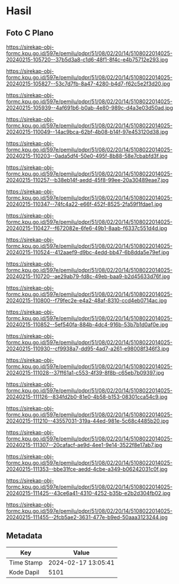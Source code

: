 # Hasil

## Foto C Plano

https://sirekap-obj-formc.kpu.go.id/597e/pemilu/pdpr/51/08/02/20/14/5108022014025-20240215-105720--37b5d3a8-c1d6-48f1-8f4c-e4b75712e293.jpg

https://sirekap-obj-formc.kpu.go.id/597e/pemilu/pdpr/51/08/02/20/14/5108022014025-20240215-105827--53c7d7fb-8a47-4280-b4d7-f62c5e2f3d20.jpg

https://sirekap-obj-formc.kpu.go.id/597e/pemilu/pdpr/51/08/02/20/14/5108022014025-20240215-105939--4af691b6-b0ab-4e80-989c-d4a3e03d50ad.jpg

https://sirekap-obj-formc.kpu.go.id/597e/pemilu/pdpr/51/08/02/20/14/5108022014025-20240215-110049--14ac9bca-62bf-4b08-b14f-97e453120d38.jpg

https://sirekap-obj-formc.kpu.go.id/597e/pemilu/pdpr/51/08/02/20/14/5108022014025-20240215-110203--0ada5df4-50e0-495f-8b88-58e7cbabfd3f.jpg

https://sirekap-obj-formc.kpu.go.id/597e/pemilu/pdpr/51/08/02/20/14/5108022014025-20240215-110257--b38eb14f-aedd-45f8-99ee-20a30489eae7.jpg

https://sirekap-obj-formc.kpu.go.id/597e/pemilu/pdpr/51/08/02/20/14/5108022014025-20240215-110347--74fc4a22-e66f-452f-8525-2fa59f1fdae1.jpg

https://sirekap-obj-formc.kpu.go.id/597e/pemilu/pdpr/51/08/02/20/14/5108022014025-20240215-110427--f672082e-6fe6-49b1-8aab-f6337c551d4d.jpg

https://sirekap-obj-formc.kpu.go.id/597e/pemilu/pdpr/51/08/02/20/14/5108022014025-20240215-110524--412aaef9-d9bc-4edd-bb47-6b8dda5e79ef.jpg

https://sirekap-obj-formc.kpu.go.id/597e/pemilu/pdpr/51/08/02/20/14/5108022014025-20240215-110720--ae29ab79-fd8c-49eb-baa9-b2d45633d76f.jpg

https://sirekap-obj-formc.kpu.go.id/597e/pemilu/pdpr/51/08/02/20/14/5108022014025-20240215-110800--f79fec2e-e4a2-48af-8310-ccd4eb0714ac.jpg

https://sirekap-obj-formc.kpu.go.id/597e/pemilu/pdpr/51/08/02/20/14/5108022014025-20240215-110852--5ef540fa-884b-4dc4-916b-53b7b1d0af0e.jpg

https://sirekap-obj-formc.kpu.go.id/597e/pemilu/pdpr/51/08/02/20/14/5108022014025-20240215-110930--cf9938a7-dd95-4ad7-a261-e98008f346f3.jpg

https://sirekap-obj-formc.kpu.go.id/597e/pemilu/pdpr/51/08/02/20/14/5108022014025-20240215-111028--37ff61a1-c553-4f39-8f8b-c65eb7b09397.jpg

https://sirekap-obj-formc.kpu.go.id/597e/pemilu/pdpr/51/08/02/20/14/5108022014025-20240215-111126--834fd2b0-81e0-4b58-b153-08301cca54c9.jpg

https://sirekap-obj-formc.kpu.go.id/597e/pemilu/pdpr/51/08/02/20/14/5108022014025-20240215-111210--43557031-319a-44ed-981e-5c68c4485b20.jpg

https://sirekap-obj-formc.kpu.go.id/597e/pemilu/pdpr/51/08/02/20/14/5108022014025-20240215-111307--20cafacf-ae9d-4ee1-9e14-3522f8e17ab7.jpg

https://sirekap-obj-formc.kpu.go.id/597e/pemilu/pdpr/51/08/02/20/14/5108022014025-20240215-111353--bbe31fce-aedd-4cbe-a349-b06242031c0f.jpg

https://sirekap-obj-formc.kpu.go.id/597e/pemilu/pdpr/51/08/02/20/14/5108022014025-20240215-111425--43ce6a41-4310-4252-b35b-e2b2d304fb02.jpg

https://sirekap-obj-formc.kpu.go.id/597e/pemilu/pdpr/51/08/02/20/14/5108022014025-20240215-111455--2fcb5ae2-3631-477e-b9ed-50aaa3123244.jpg


## Metadata

| Key        | Value               |
| ---------- | ------------------- |
| Time Stamp | 2024-02-17 13:05:41 |
| Kode Dapil | 5101                |



